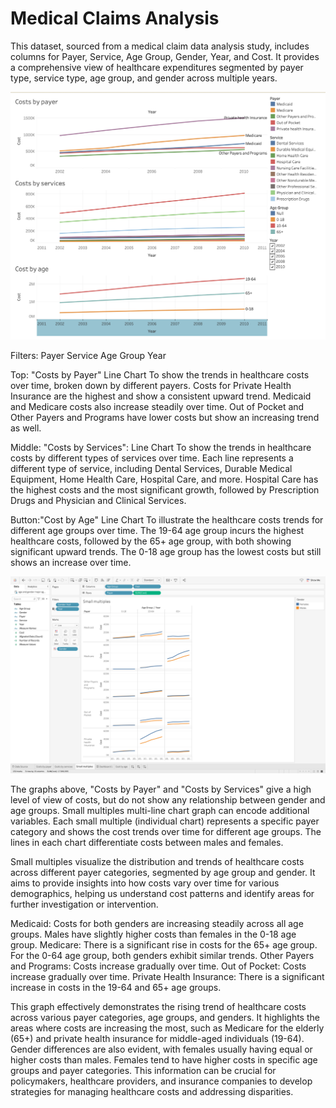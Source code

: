 # Medical Claims Analysis
This dataset, sourced from a medical claim data analysis study, includes columns for Payer, Service, Age Group, Gender, Year, and Cost. It provides a comprehensive view of healthcare expenditures segmented by payer type, service type, age group, and gender across multiple years.


<img src="https://github.com/HsuAthena/Tableau/blob/main/Image/Medical%20Claims%20Analysis%20Dashboard.png" alt="Trends in Healthcare Costs Dashboard">

Filters:
Payer
Service
Age Group
Year

Top: "Costs by Payer"  Line Chart
To show the trends in healthcare costs over time, broken down by different payers.
Costs for Private Health Insurance are the highest and show a consistent upward trend.
Medicaid and Medicare costs also increase steadily over time.
Out of Pocket and Other Payers and Programs have lower costs but show an increasing trend as well.

Middle: "Costs by Services": Line Chart
To show the trends in healthcare costs by different types of services over time. Each line represents a different type of service, including Dental Services, Durable Medical Equipment, Home Health Care, Hospital Care, and more.
Hospital Care has the highest costs and the most significant growth, followed by Prescription Drugs and Physician and Clinical Services.

Button:"Cost by Age" Line Chart
To illustrate the healthcare costs trends for different age groups over time.
The 19-64 age group incurs the highest healthcare costs, followed by the 65+ age group, with both showing significant upward trends. The 0-18 age group has the lowest costs but still shows an increase over time.




<img src="https://github.com/HsuAthena/Tableau/blob/main/Image/Medical%20Claims%20Healthcare%20Costs%20by%20Payer%2C%20Age%20Group%2C%20and%20Gender%20Over%20Time.png" alt="Small Multiples">

The graphs above, "Costs by Payer" and "Costs by Services" give a high level of view of costs, but do not show any relationship between gender and age groups. Small multiples multi-line chart graph can encode additional variables. Each small multiple (individual chart) represents a specific payer category and shows the cost trends over time for different age groups. The lines in each chart differentiate costs between males and females.

Small multiples visualize the distribution and trends of healthcare costs across different payer categories, segmented by age group and gender. It aims to provide insights into how costs vary over time for various demographics, helping us understand cost patterns and identify areas for further investigation or intervention.

Medicaid: Costs for both genders are increasing steadily across all age groups. Males have slightly higher costs than females in the 0-18 age group.
Medicare: There is a significant rise in costs for the 65+ age group. For the 0-64 age group, both genders exhibit similar trends.
Other Payers and Programs: Costs increase gradually over time.
Out of Pocket: Costs increase gradually over time.
Private Health Insurance: There is a significant increase in costs in the 19-64 and 65+ age groups.


This graph effectively demonstrates the rising trend of healthcare costs across various payer categories, age groups, and genders. It highlights the areas where costs are increasing the most, such as Medicare for the elderly (65+) and private health insurance for middle-aged individuals (19-64). Gender differences are also evident, with females usually having equal or higher costs than males. Females tend to have higher costs in specific age groups and payer categories. This information can be crucial for policymakers, healthcare providers, and insurance companies to develop strategies for managing healthcare costs and addressing disparities.
